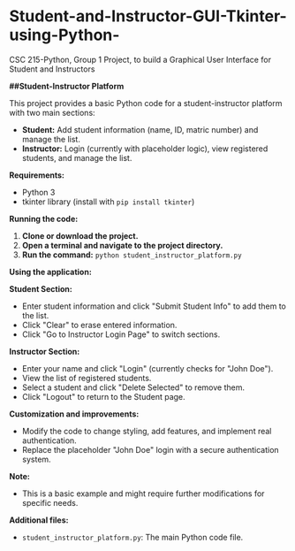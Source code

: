 # Student-and-Instructor-GUI-Tkinter-using-Python-
CSC 215-Python, Group 1 Project, to build a Graphical User Interface for Student and Instructors


**##Student-Instructor Platform**

This project provides a basic Python code for a student-instructor platform with two main sections:

* **Student:** Add student information (name, ID, matric number) and manage the list.
* **Instructor:** Login (currently with placeholder logic), view registered students, and manage the list.

**Requirements:**

* Python 3
* tkinter library (install with `pip install tkinter`)

**Running the code:**

1. **Clone or download the project.**
2. **Open a terminal and navigate to the project directory.**
3. **Run the command:** `python student_instructor_platform.py`

**Using the application:**

**Student Section:**

* Enter student information and click "Submit Student Info" to add them to the list.
* Click "Clear" to erase entered information.
* Click "Go to Instructor Login Page" to switch sections.

**Instructor Section:**

* Enter your name and click "Login" (currently checks for "John Doe").
* View the list of registered students.
* Select a student and click "Delete Selected" to remove them.
* Click "Logout" to return to the Student page.

**Customization and improvements:**

* Modify the code to change styling, add features, and implement real authentication.
* Replace the placeholder "John Doe" login with a secure authentication system.

**Note:**

* This is a basic example and might require further modifications for specific needs.

**Additional files:**

* `student_instructor_platform.py`: The main Python code file.


